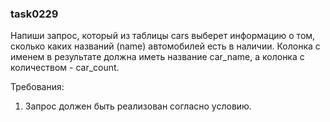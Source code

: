 
### task0229

Напиши запрос, который из таблицы cars выберет информацию о том, сколько каких названий (name) автомобилей есть в наличии.
Колонка с именем в результате должна иметь название car_name, а колонка с количеством - car_count.


Требования:
1.	Запрос должен быть реализован согласно условию.


